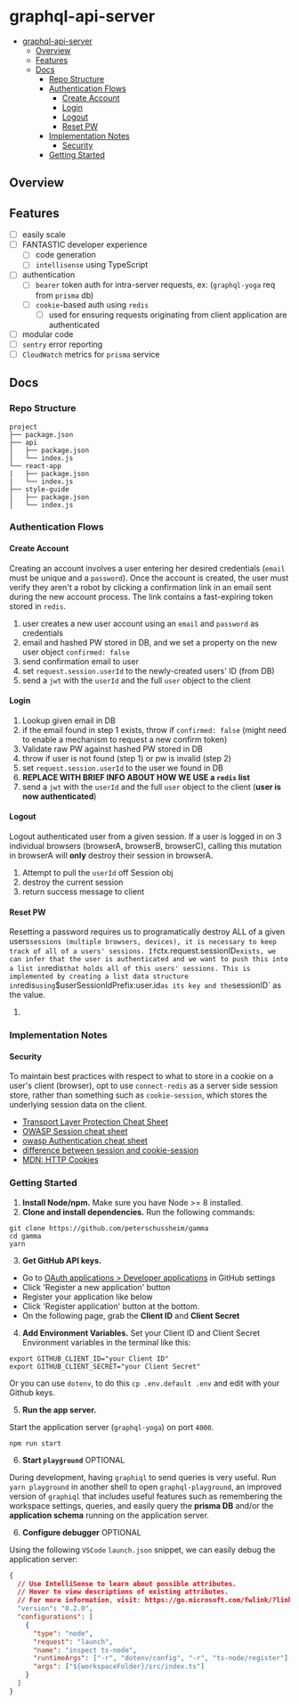 # graphql-api-server

* [graphql-api-server](#graphql-api-server)
  * [Overview](#overview)
  * [Features](#features)
  * [Docs](#docs)
    * [Repo Structure](#repo-structure)
    * [Authentication Flows](#authentication-flows)
      * [Create Account](#create-account)
      * [Login](#login)
      * [Logout](#logout)
      * [Reset PW](#reset-pw)
    * [Implementation Notes](#implementation-notes)
      * [Security](#security)
    * [Getting Started](#getting-started)

## Overview

## Features

* [ ] easily scale
* [ ] FANTASTIC developer experience
  * [ ] code generation
  * [ ] `intellisense` using TypeScript
* [ ] authentication
  * [ ] `bearer` token auth for intra-server requests, ex: (`graphql-yoga` req from `prisma` db)
  * [ ] `cookie`-based auth using `redis`
    * [ ] used for ensuring requests originating from client application are authenticated
* [ ] modular code
* [ ] `sentry` error reporting
* [ ] `CloudWatch` metrics for `prisma` service

## Docs

### Repo Structure

```
project
├── package.json
├── api
│   ├── package.json
│   └── index.js
└── react-app
|   ├── package.json
|   └── index.js
├── style-guide
│   ├── package.json
│   └── index.js
```

### Authentication Flows

#### Create Account

Creating an account involves a user entering her desired credentials (`email` must be unique and a `password`). Once the account is created, the user must verify they aren't a robot by clicking a confirmation link in an email sent during the new account process. The link contains a fast-expiring token stored in `redis`.

1.  user creates a new user account using an `email` and `password` as credentials
2.  email and hashed PW stored in DB, and we set a property on the new user object `confirmed: false`
3.  send confirmation email to user
4.  set `request.session.userId` to the newly-created users' ID (from DB)
5.  send a `jwt` with the `userId` and the full `user` object to the client

#### Login

1.  Lookup given email in DB
2.  if the email found in step 1 exists, throw if `confirmed: false` (might need to enable a mechanism to request a new confirm token)
3.  Validate raw PW against hashed PW stored in DB
4.  throw if user is not found (step 1) or pw is invalid (step 2)
5.  set `request.session.userId` to the user we found in DB
6.  **REPLACE WITH BRIEF INFO ABOUT HOW WE USE a `redis` list**
7.  send a `jwt` with the `userId` and the full `user` object to the client (**user is now authenticated**)

#### Logout

Logout authenticated user from a given session. If a user is logged in on 3 individual browsers (browserA, browserB, browserC), calling this mutation in browserA will **only** destroy their session in browserA.

1.  Attempt to pull the `userId` off Session obj
2.  destroy the current session
3.  return success message to client

#### Reset PW

Resetting a password requires us to programatically destroy ALL of a given users`sessions (multiple browsers, devices), it is necessary to keep track of all of a users' sessions. If`ctx.request.sessionID`exists, we can infer that the user is authenticated and we want to push this into a list in`redis`that holds all of this users' sessions. This is implemented by creating a list data structure in`redis`using`$userSessionIdPrefix:user.id`as its key and the`sessionID` as the value.

1.

### Implementation Notes

#### Security

To maintain best practices with respect to what to store in a cookie on a user's client (browser), opt to use `connect-redis` as a server side session store, rather than something such as `cookie-session`, which stores the underlying session data on the client.

* [Transport Layer Protection Cheat Sheet][transport layer protection cheat sheet]
* [OWASP Session cheat sheet][owasp session cheat sheet]
* [owasp Authentication cheat sheet][owasp authentication cheat sheet]
* [difference between session and cookie-session][difference between session and cookie-session]
* [MDN: HTTP Cookies][mdn: http cookies]

### Getting Started

1.  **Install Node/npm.** Make sure you have Node >= 8 installed.
2.  **Clone and install dependencies.**
    Run the following commands:

```
git clone https://github.com/peterschussheim/gamma
cd gamma
yarn
```

3.  **Get GitHub API keys.**

* Go to [OAuth applications > Developer applications](https://github.com/settings/developers) in GitHub settings
* Click 'Register a new application' button
* Register your application like below
* Click 'Register application' button at the bottom.
* On the following page, grab the **Client ID** and **Client Secret**

4.  **Add Environment Variables.** Set your Client ID and Client Secret Environment variables in the terminal like this:

```
export GITHUB_CLIENT_ID="your Client ID"
export GITHUB_CLIENT_SECRET="your Client Secret"
```

Or you can use `dotenv`, to do this `cp .env.default .env` and edit with your Github keys.

5.  **Run the app server.**

Start the application server (`graphql-yoga`) on port `4000`.

```
npm run start
```

6.  **Start `playground`** OPTIONAL

During development, having `graphiql` to send queries is very useful. Run `yarn playground` in another shell
to open `graphql-playground`, an improved version of `graphiql` that includes useful features such as remembering the workspace settings, queries, and easily query the **prisma DB** and/or the **application schema** running on the application server.

6.  **Configure debugger** OPTIONAL

Using the following `VSCode` `launch.json` snippet, we can easily debug the application server:

```json
{
  // Use IntelliSense to learn about possible attributes.
  // Hover to view descriptions of existing attributes.
  // For more information, visit: https://go.microsoft.com/fwlink/?linkid=830387
  "version": "0.2.0",
  "configurations": [
    {
      "type": "node",
      "request": "launch",
      "name": "inspect ts-node",
      "runtimeArgs": ["-r", "dotenv/config", "-r", "ts-node/register"],
      "args": ["${workspaceFolder}/src/index.ts"]
    }
  ]
}
```

<!-- ### Project structure

| File name 　　　　　　　　　　　　　　| Description 　　　　　　　　<br><br>|
| :--  | :--         |
| `├── .env` | Defines environment variables |
| `├── .graphqlconfig.yml` | Configuration file based on [`graphql-config`](https://github.com/prisma/graphql-config) (e.g. used by GraphQL Playground).|
| `└── database ` (_directory_) | _Contains all files that are related to the Prisma database service_ |\
| `　　├── prisma.yml` | The root configuration file for your Prisma database service ([docs](https://www.prismagraphql.com/docs/reference/prisma.yml/overview-and-example-foatho8aip)) |
| `　　└── datamodel.graphql` | Defines your data model (written in [GraphQL SDL](https://blog.graph.cool/graphql-sdl-schema-definition-language-6755bcb9ce51)) |
| `└── src ` (_directory_) | _Contains the source files for your GraphQL server_ |
| `　　├── index.ts` | The entry point for your GraphQL server |
| `　　├── schema.graphql` | The **application schema** defining the API exposed to client applications  |
| `　　└── generated` (_directory_) | _Contains generated files_ |
| `　　　　├── prisma.ts` | The generated TypeScript bindings for the Prisma GraphQL API  |
| `　　　　└── prisma.grapghql` | The **Prisma database schema** defining the Prisma GraphQL API  | -->

<!-- ### Connectors

![this document][connector-diagram]

Please see the [connector-md][connector-md] produced by the Apollo team to learn more. -->

[npm]: https://www.npmjs.com/
[node]: https://nodejs.org
[git]: https://git-scm.com/
[githunt-api]: https://github.com/apollographql/GitHunt-API/blob/d3e076eb8e4b9c702ce9890a31fe5d3d5e810e78/api/githubLogin.js
[connector-diagram]: resources/connector-model-diagram.png
[connector-md]: https://github.com/apollographql/graphql-tools/blob/master/designs/connectors.md
[difference between session and cookie-session]: https://stackoverflow.com/questions/15744897/what-is-the-difference-between-session-and-cookiesession-middleware-in-conne/15745086#15745086
[owasp session cheat sheet]: https://www.owasp.org/index.php/Session_Management_Cheat_Sheet
[owasp authentication cheat sheet]: https://www.owasp.org/index.php/Authentication_Cheat_Sheet
[transport layer protection cheat sheet]: https://www.owasp.org/index.php/Transport_Layer_Protection_Cheat_Sheet
[forgot password cheat sheet]: https://www.owasp.org/index.php/Forgot_Password_Cheat_Sheet
[mdn: http cookies]: https://developer.mozilla.org/en-US/docs/Web/HTTP/Cookies
